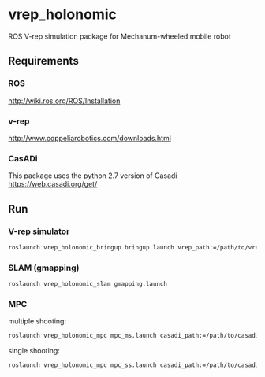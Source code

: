 # vrep_holonomic

ROS V-rep simulation package for Mechanum-wheeled mobile robot

## Requirements

### ROS
http://wiki.ros.org/ROS/Installation

### v-rep
http://www.coppeliarobotics.com/downloads.html

### CasADi
This package uses the python 2.7  version of Casadi
https://web.casadi.org/get/

## Run

### V-rep simulator
```bash
roslaunch vrep_holonomic_bringup bringup.launch vrep_path:=/path/to/vrep
```

### SLAM (gmapping)
```bash
roslaunch vrep_holonomic_slam gmapping.launch
```

### MPC
multiple shooting:
```bash
roslaunch vrep_holonomic_mpc mpc_ms.launch casadi_path:=/path/to/casadi
```
single shooting:
```bash
roslaunch vrep_holonomic_mpc mpc_ss.launch casadi_path:=/path/to/casadi
```
